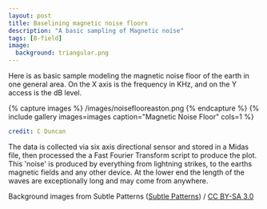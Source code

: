 ```yaml
---
layout: post
title: Baselining magnetic noise floors
description: "A basic sampling of Magnetic noise"
tags: [B-field]
image:
  background: triangular.png
---
```


Here is as basic sample modeling the magnetic noise floor of the earth in one general area. On the X axis is the frequency in KHz, and on the Y access is the dB level. 

{% capture images %}
	/images/noiseflooreaston.png
{% endcapture %}
{% include gallery images=images caption="Magnetic Noise Floor" cols=1 %}


```yaml
credit: C Duncan
```

The data is collected via six axis directional sensor and stored in a Midas file, then processed the a Fast Fourier Transform script to produce the plot. This 'noise' is produced by everything from lightning strikes, to the earths magnetic fields and any other device. At the lower end the length of the waves are exceptionally long and may come from anywhere. 

<div xmlns:cc="http://creativecommons.org/ns#" xmlns:dct="http://purl.org/dc/terms/" about="http://subtlepatterns.com" class="notice">Background images from <span property="dct:title">Subtle Patterns</span> (<a rel="cc:attributionURL" property="cc:attributionName" href="http://subtlepatterns.com">Subtle Patterns</a>) / <a rel="license" href="http://creativecommons.org/licenses/by-sa/3.0/">CC BY-SA 3.0</a></div>
